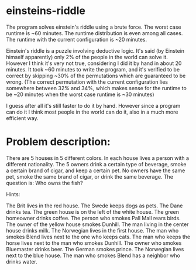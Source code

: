 # einsteins-riddle

The program solves einstein's riddle using a brute force.
The worst case runtime is ~60 minutes.
The runtime distribution is even among all cases.
The runtime with the current configuration is ~20 minutes.

Einstein's riddle is a puzzle involving deductive logic.
It's said (by Einstein himself apparently) only 2% of the people in the world can solve it. However I think it's very not true, considering I did it by hand in about 20 minutes.
It took ~60 minutes to write the program, and it's verified to be correct by skipping ~30% of the permutations which are guaranteed to be wrong. (The correct permutation with the current configuration lies somewhere between 32% and 34%, which makes sense for the runtime to be ~20 minutes when the worst case runtime is ~30 minutes)

I guess after all it's still faster to do it by hand.
However since a program can do it I think most people in the world can do it, also in a much more efficient way.

# Problem description:

There are 5 houses in 5 different colors. In each house lives a person with a different nationality. The 5 owners drink a certain type of beverage, smoke a certain brand of cigar, and keep a certain pet. No owners have the same pet, smoke the same brand of cigar, or drink the same beverage.
The question is: Who owns the fish?

Hints:

The Brit lives in the red house.
The Swede keeps dogs as pets.
The Dane drinks tea.
The green house is on the left of the white house.
The green homeowner drinks coffee.
The person who smokes Pall Mall rears birds.
The owner of the yellow house smokes Dunhill.
The man living in the center house drinks milk.
The Norwegian lives in the first house.
The man who smokes Blend lives next to the one who keeps cats.
The man who keeps the horse lives next to the man who smokes Dunhill.
The owner who smokes Bluemaster drinks beer.
The German smokes prince.
The Norwegian lives next to the blue house.
The man who smokes Blend has a neighbor who drinks water.